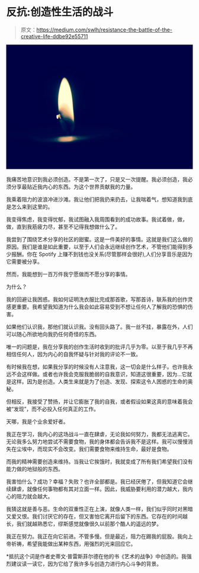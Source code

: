 # 反抗:创造性生活的战斗

> 原文：<https://medium.com/swlh/resistance-the-battle-of-the-creative-life-ddbe92e55711>

![](img/e5ad9b8d9505f71ba950cf10e542a3b2.png)

我痛苦地意识到我必须创造。不是第一次了，只是又一次提醒。我必须创造，我必须分享最贴近我内心的东西。为这个世界贡献我的力量。

我乘着阻力的波浪冲进沙滩。我让他们把我扔来扔去，让我喘着气，想知道我到底是怎么来到这里的。

我变得焦虑，我变得忧郁，我试图融入我周围看到的成功故事。我试着做，做，做，直到我筋疲力尽，甚至不记得我想做什么了。

我尝到了围绕艺术分享的社区的甜蜜。这是一件美好的事情。这就是我们这么做的原因。我们是谁是如此重要，以至于人们会永远继续创作艺术，不管他们能得到多少报酬。你在 Spotify 上赚不到钱也没关系(尽管那样会很好),人们分享音乐是因为它需要被分享。

然而，我能想到一百万件我宁愿做而不愿分享的事情。

为什么？

我的回避让我困惑。我如何证明洗衣服比完成那首歌，写那首诗，联系我的创作灵感更重要。我希望我知道为什么我会如此容易受到不想让任何人了解我的恐惧的伤害。

如果他们认识我，那他们就认识我。没有回头路了。我一丝不挂，暴露在外，人们可以随心所欲地向我扔任何奇怪的东西。

唯一的问题是，我在分享我的创作生活时收到的批评几乎为零。以至于我几乎不再相信任何人，因为内心的自我怀疑与针对我的评论不一致。

有时候我在想，如果我分享的时候没有人注意我，这一切会是什么样子。也许我永远不会这样做。或者也许我会克服我脆弱的自我意识，知道这很重要，因为…它就是这样。因为是创造。人类生来就是为了创造、发现、探索这令人困惑的生命的奥秘。

但相反，我接受了赞扬，并让它膨胀了我的自我，或者假设如果这真的意味着我会被“发现”，而不必投入任何真正的工作。

天哪，我是个业余爱好者。

我正在学习，我内心的这场战斗一直在肆虐，无论我如何努力，我都无法逃离它。无论我多么努力地尝试不需要食物，我的身体都会告诉我不是这样。我可以慢慢消失在尘埃中，而现实不会改变。我们需要食物来维持生命，最好是食物。

而我的精神需要创造来维持。当我让它挨饿时，我就变成了所有我们希望我们没有能力做的地狱般的东西。

我害怕什么？成功？幸福？失败？也许全部都是。我已经厌倦了，但我知道它会继续肆虐，就像任何事物都有其对立面一样。因此，我威胁要利用的潜力越大，我内心的阻力就会越大。

我猜这就是善与恶。生命的双重性正在上演，就像人类一样，我们似乎同时对黑暗又爱又恨。我们讨厌它的存在，但又害怕它离开后留下的东西。它存在的时间越长，我们就越熟悉它，缪斯感觉就像很久以前那个酷人的遥远的梦。

我正在努力。我正在向它前进。不管多慢。但是最近，阻力在踢我的屁股。我向上帝祈祷，希望我能做出某种东西，用强烈的光来回应它。

*抵抗这个词是作者史蒂文·普雷斯菲尔德在他的书《艺术的战争》中创造的。我强烈建议读一读它，因为它给了我许多与创造力进行内心斗争的背景。